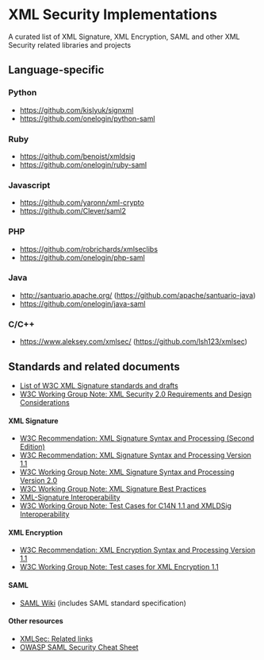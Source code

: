 # XML Security Implementations
A curated list of XML Signature, XML Encryption, SAML and other XML Security related libraries and projects

## Language-specific
### Python
* https://github.com/kislyuk/signxml
* https://github.com/onelogin/python-saml

### Ruby
* https://github.com/benoist/xmldsig
* https://github.com/onelogin/ruby-saml

### Javascript
* https://github.com/yaronn/xml-crypto
* https://github.com/Clever/saml2

### PHP
* https://github.com/robrichards/xmlseclibs
* https://github.com/onelogin/php-saml

### Java
* http://santuario.apache.org/ (https://github.com/apache/santuario-java)
* https://github.com/onelogin/java-saml

### C/C++
* https://www.aleksey.com/xmlsec/ (https://github.com/lsh123/xmlsec)

## Standards and related documents
* [List of W3C XML Signature standards and drafts](http://www.w3.org/TR/#tr_XML_Signature)
* [W3C Working Group Note: XML Security 2.0 Requirements and Design Considerations](https://www.w3.org/TR/2013/NOTE-xmlsec-reqs2-20130411/)

#### XML Signature
* [W3C Recommendation: XML Signature Syntax and Processing (Second Edition)](http://www.w3.org/TR/xmldsig-core/)
* [W3C Recommendation: XML Signature Syntax and Processing Version 1.1](http://www.w3.org/TR/xmldsig-core1)
* [W3C Working Group Note: XML Signature Syntax and Processing Version 2.0](http://www.w3.org/TR/xmldsig-core2)
* [W3C Working Group Note: XML Signature Best Practices](http://www.w3.org/TR/xmldsig-bestpractices/)
* [XML-Signature Interoperability](http://www.w3.org/Signature/2001/04/05-xmldsig-interop.html)
* [W3C Working Group Note: Test Cases for C14N 1.1 and XMLDSig Interoperability](http://www.w3.org/TR/xmldsig2ed-tests/)

#### XML Encryption
* [W3C Recommendation: XML Encryption Syntax and Processing Version 1.1](https://www.w3.org/TR/xmlenc-core1/)
* [W3C Working Group Note: Test cases for XML Encryption 1.1](https://www.w3.org/TR/xmlenc-core1-testcases/)

#### SAML
* [SAML Wiki](https://wiki.oasis-open.org/security) (includes SAML standard specification)

#### Other resources
* [XMLSec: Related links](https://www.aleksey.com/xmlsec/related.html)
* [OWASP SAML Security Cheat Sheet](https://www.owasp.org/index.php/SAML_Security_Cheat_Sheet)
